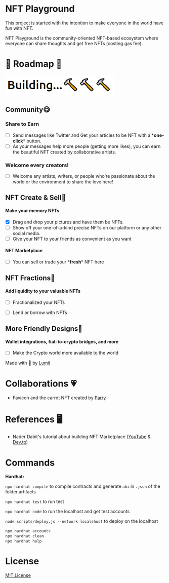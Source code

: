 # NFT Playground

This project is started with the intention to make everyone in the world have fun with NFT.

NFT Playground is the community-oriented NFT-based ecosystem where everyone can share thoughts and get free NFTs (costing gas fee).

# 🧱 Roadmap 🔨

![BUIDL](https://raw.githubusercontent.com/arealclimber/nft-playground/main/public/BUIDL.PNG)

## Community😋

### Share to Earn

-   [ ] Send messages like Twitter and Get your articles to be NFT with a \***one-click**\* button.
-   [ ] As your messages help more people (getting more likes), you can earn the beautiful NFT created by collaborative artists.

### Welcome every creators!

-   [ ] Welcome any artists, writers, or people who're passionate about the world or the environment to share the love here!

## NFT Create & Sell🎉

#### Make your memory NFTs

-   [x] Drag and drop your pictures and have them be NFTs.
-   [ ] Show off your one-of-a-kind precise NFTs on our platform or any other social media.
-   [ ] Give your NFT to your friends as convenient as you want

#### NFT Marketplace

-   [ ] You can sell or trade your \***fresh**\* NFT here

## NFT Fractions🎈

#### Add liquidity to your valuable NFTs

-   [ ] Fractionalized your NFTs

-   [ ] Lend or borrow with NFTs

## More Friendly Designs🧶

#### Wallet integrations, fiat-to-crypto bridges, and more

-   [ ] Make the Crypto world more available to the world

Made with 💙 by [Lumii](https://twitter.com/arealclimber)

# Collaborations 💗

-   Favicon and the carrot NFT created by [Parry](https://www.instagram.com/parryfromfantasytostart/)

# References 🖥

-   Nader Dabit's tutorial about building NFT Marketplace ([YouTube](https://www.youtube.com/watch?v=GKJBEEXUha0) & [Dev.to](https://dev.to/edge-and-node/building-scalable-full-stack-apps-on-ethereum-with-polygon-2cfb))

# Commands

**Hardhat:**

`npx hardhat compile` to compile contracts and generate `abi` in `.json` of the folder artifacts

`npx hardhat test` to run test

`npx hardhat node` to run the localhost and get test accounts

`node scripts/deploy.js --network localshost` to deploy on the localhost

```shell
npx hardhat accounts
npx hardhat clean
npx hardhat help
```

# License

[MIT License](https://github.com/arealclimber/nft-playground/blob/main/LICENSE)
